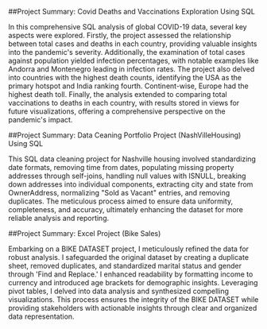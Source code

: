 ##Project Summary: Covid Deaths and Vaccinations Exploration Using SQL

In this comprehensive SQL analysis of global COVID-19 data, several key aspects were explored. Firstly, the project assessed the relationship between total cases and deaths in each country, providing valuable insights into the pandemic's severity. Additionally, the examination of total cases against population yielded infection percentages, with notable examples like Andorra and Montenegro leading in infection rates. The project also delved into countries with the highest death counts, identifying the USA as the primary hotspot and India ranking fourth. Continent-wise, Europe had the highest death toll. Finally, the analysis extended to comparing total vaccinations to deaths in each country, with results stored in views for future visualizations, offering a comprehensive perspective on the pandemic's impact.

##Project Summary: Data Ceaning Portfolio Project (NashVilleHousing) Using SQL

This SQL data cleaning project for Nashville housing involved standardizing date formats, removing time from dates, populating missing property addresses through self-joins, handling null values with ISNULL, breaking down addresses into individual components, extracting city and state from OwnerAddress, normalizing "Sold as Vacant" entries, and removing duplicates. The meticulous process aimed to ensure data uniformity, completeness, and accuracy, ultimately enhancing the dataset for more reliable analysis and reporting.

##Project Summary: Excel Project (Bike Sales)

Embarking on a BIKE DATASET project, I meticulously refined the data for robust analysis. I safeguarded the original dataset by creating a duplicate sheet, removed duplicates, and standardized marital status and gender through 'Find and Replace.' I enhanced readability by formatting income to currency and introduced age brackets for demographic insights. Leveraging pivot tables, I delved into data analysis and synthesized compelling visualizations. This process ensures the integrity of the BIKE DATASET while providing stakeholders with actionable insights through clear and organized data representation.
